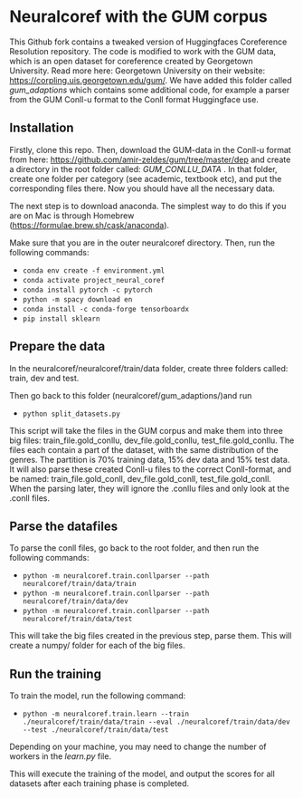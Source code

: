 # Neuralcoref with the GUM corpus

This Github fork contains a tweaked version of Huggingfaces Coreference Resolution repository. The code is modified to work with the GUM data, which is an open dataset for coreference created by Georgetown University. Read more here: Georgetown University on their website: https://corpling.uis.georgetown.edu/gum/. We have added this folder called *gum_adaptions* which contains some additional code, for example a parser from the GUM Conll-u format to the Conll format Huggingface use.

## Installation
Firstly, clone this repo. Then, download the GUM-data in the Conll-u format from here: https://github.com/amir-zeldes/gum/tree/master/dep and create a directory in the root folder called: _GUM_CONLLU_DATA_ . In that folder, create one folder per category (see academic, textbook etc), and put the corresponding files there. Now you should have all the necessary data. 

The next step is to download anaconda. The simplest way to do this if you are on Mac is through Homebrew (https://formulae.brew.sh/cask/anaconda).

Make sure that you are in the outer neuralcoref directory. Then, run the following commands:

- ```conda env create -f environment.yml```
- ```conda activate project_neural_coref```
- ```conda install pytorch -c pytorch```
- ```python -m spacy download en```
- ```conda install -c conda-forge tensorboardx```
- ```pip install sklearn```
    
## Prepare the data
In the neuralcoref/neuralcoref/train/data folder, create three folders called: train, dev and test.

Then go back to this folder (neuralcoref/gum_adaptions/)and run

- ```python split_datasets.py```

This script will take the files in the GUM corpus and make them into three big files: train_file.gold_conllu, dev_file.gold_conllu, test_file.gold_conllu. 
The files each contain a part of the dataset, with the same distribution of the genres. The partition is 70% training data, 15% dev data and 15% test data. It will also parse these created Conll-u files to the correct Conll-format, and be named:  train_file.gold_conll, dev_file.gold_conll, test_file.gold_conll. When the parsing later, they will ignore the .conllu files and only look at the .conll files.

## Parse the datafiles
To parse the conll files, go back to the root folder, and then run the following commands:
 - ```python -m neuralcoref.train.conllparser --path neuralcoref/train/data/train```
 - ```python -m neuralcoref.train.conllparser --path neuralcoref/train/data/dev```
 - ```python -m neuralcoref.train.conllparser --path neuralcoref/train/data/test```
 
 This will take the big files created in the previous step, parse them. This will create a numpy/ folder for each of the big files. 
 
## Run the training
 
To train the model, run the following command:

- ```python -m neuralcoref.train.learn --train ./neuralcoref/train/data/train --eval ./neuralcoref/train/data/dev --test ./neuralcoref/train/data/test```

Depending on your machine, you may need to change the number of workers in the *learn.py* file. 

This will execute the training of the model, and output the scores for all datasets after each training phase is completed.

